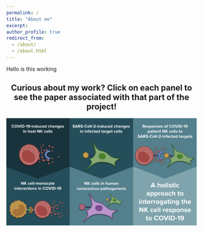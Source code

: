 ```yaml
---
permalink: /
title: "About me"
excerpt: 
author_profile: true
redirect_from: 
  - /about/
  - /about.html
---
```

Hello is this working

<html>
<body>
     <center>
      <h2>Curious about my work? Click on each panel to see the paper associated with that part of the project!</h2>
<!-- Image Map Generated by http://www.image-map.net/ -->
<img src="/files/Graphic_full.png" usemap="#image-map">

<map name="image-map">
    <area target="" alt="Multi-Omic paper" title="Multi-Omic paper" href="https://rupress.org/jem/article/218/8/e20210582/212379/Multi-omic-profiling-reveals-widespread" coords="16,31,813,628" shape="rect">
    <area target="" alt="NK Evasion paper" title="NK Evasion paper" href="https://www.ncbi.nlm.nih.gov/pmc/articles/PMC9742201/" coords="831,35,1643,630" shape="rect">
</map>

</body>
</html>
